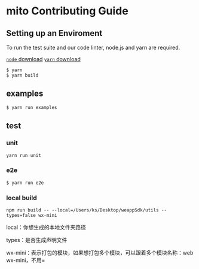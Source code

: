 # mito Contributing Guide

## Setting up an Enviroment
To run the test suite and our code linter, node.js and yarn are required.

[`node` download](https://nodejs.org/download)
[`yarn` download](https://yarnpkg.com/en/docs/install)

```
$ yarn
$ yarn build
```

## examples
```
$ yarn run examples
```

## test
### unit
```
yarn run unit
```

### e2e
```
$ yarn run e2e
```


### local build
`npm run build -- --local=/Users/ks/Desktop/weappSdk/utils --types=false wx-mini`

local：你想生成的本地文件夹路径

types：是否生成声明文件

wx-mini：表示打包的模块，如果想打包多个模块，可以跟着多个模块名称：web wx-mini，不用=

